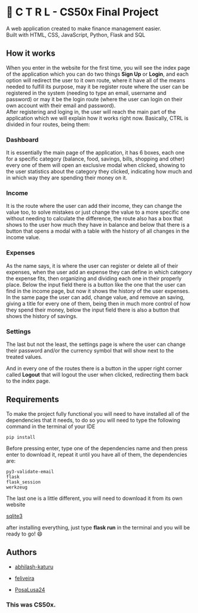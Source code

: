 # :money_with_wings: C T R L - CS50x Final Project
A web application created to make finance management easier.  
Built with HTML, CSS, JavaScript, Python, Flask and SQL

## How it works

When you enter in the website for the first time, you will see the index page of the application which you can do two things **Sign Up** or **Login**, and each option will redirect the user to it own route, where it have all of the means needed to fulfill its purpose, may it be register route where the user can be registered in the system (needing to type an email, username and password) or may it be the login route (where the user can login on their own account with their email and password).  
After registering and loging in, the user will reach the main part of the application which we will explain how it works right now. Basically, CTRL is divided in four routes, being them: 

### Dashboard

It is essentially the main page of the application, it has 6 boxes, each one for a specific category (balance, food, savings, bills, shopping and other) every one of them will open an exclusive modal when clicked, showing to the user statistics about the category they clicked, indicating how much and in which way they are spending their money on it.

### Income

It is the route where the user can add their income, they can change the value too, to solve mistakes or just change the value to a more specific one without needing to calculate the difference, the route also has a box that shows to the user how much they have in balance and below that there is a button that opens a modal with a table with the history of all changes in the income value.

### Expenses

As the name says, it is where the user can register or delete all of their expenses, when the user add an expense they can define in which category the expense fits, then organizing and dividing each one in their properly place. Below the input field there is a button like the one that the user can find in the income page, but now it shows the history of the user expenses.  
In the same page the user can add, change value, and remove an saving, giving a title for every one of them, being then in much more control of how they spend their money, below the input field there is also a button that shows the history of savings.

### Settings

The last but not the least, the settings page is where the user can change their password and/or the currency symbol that will show next to the treated values.

And in every one of the routes there is a button in the upper right corner called **Logout** that will logout the user when clicked, redirecting them back to the index page.

## Requirements

To make the project fully functional you will need to have installed all of the dependencies that it needs, to do so you will need to type the following command in the terminal of your IDE

```
pip install 
```
Before pressing enter, type one of the dependencies name and then press enter to download it, repeat it until you have all of them, the dependencies are:

```
py3-validate-email  
flask  
flask_session  
werkzeug  

```
The last one is a little different, you will need to download it from its own website

[sqlite3](https://www.sqlite.org/download.html)

after installing everything, just type **flask run** in the terminal and you will be ready to go! :smile:


## Authors
* [abhilash-katuru](https://github.com/abhilash-katuru)

* [feliveira](https://github.com/feliveira)

* [PosaLusa24](https://github.com/PosaLusa24)


### **This was CS50x.**
